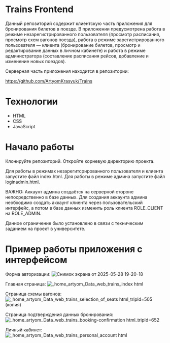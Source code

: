 # Trains Frontend

Данный репозиторий содержит клиентскую часть приложения для бронирования билетов в поезде.
В приложении предусмотрена работа в режиме незарегистрированного пользователя (просмотр расписания, просмотр схем вагонов поезда), 
работа в режиме зарегистрированного пользователя — клиента (бронирование билетов, просмотр и редактирование данных в личном кабинете) 
и работа в режиме администратора (составление расписания рейсов, добавление и изменение новых поездов).

Серверная часть приложения находится в репозитории:

https://github.com/ArtyomKrasyuk/Trains

# Технологии
- HTML
- CSS
- JavaScript

# Начало работы

Клонируйте репозиторий. Откройте корневую директорию проекта.

Для работы в режимах незарегитсрированного пользователя и клиента запустите файл index.html.
Для работы в режиме админа запустите файл loginadmin.html.

ВАЖНО: Аккаунт админа создаётся на серверной стороне непосредственно в базе данных. Для создания аккаунта админа необходимо создать аккаунт клиента через пользовательский интерфейс, 
а потом в базе данных изменить роль клиента ROLE_CLIENT на ROLE_ADMIN.

Данное ограничение было установлено в связи с техническим заданием на проект в университете.

# Пример работы приложения с интерфейсом

Форма авторизации:
![Снимок экрана от 2025-05-28 19-20-18](https://github.com/user-attachments/assets/2ff44059-9279-4e8b-b8fd-7823064d07d9)

Главная страница:
![_home_artyom_Data_web_trains_index html](https://github.com/user-attachments/assets/9985d516-48bc-4033-9261-e341dd59e276)

Страница схемы вагонов:
![_home_artyom_Data_web_trains_selection_of_seats html_tripId=505 (копия)](https://github.com/user-attachments/assets/198c4c02-ed7f-4d0b-aac4-f0d8675c046c)

Страница подтверждения данных бронирования:
![_home_artyom_Data_web_trains_booking-confirmation html_tripId=652](https://github.com/user-attachments/assets/66f7e81f-7d24-462d-b854-c9c70f0c47de)

Личный кабинет:
![_home_artyom_Data_web_trains_personal_account html](https://github.com/user-attachments/assets/7c051365-d026-42ec-ae87-021d343cb1e5)
